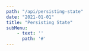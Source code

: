 ```yaml
---
path: "/api/persisting-state"
date: "2021-01-01"
title: "Persisting State"
subMenu: 
    - text: ''
      path: '#'
---
```


